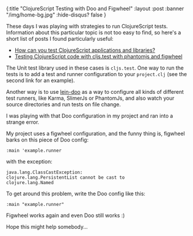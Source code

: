 {:title "ClojureScript Testing with Doo and Figwheel"
 :layout :post
 :banner "/img/home-bg.jpg"
 :hide-disqus? false
}

These days I was playing with strategies to run
ClojureScript tests. Information about this particular topic is not too easy to find, so here's a short list of posts I found particularly useful:

* [How can you test ClojureScript applications and libraries?](http://www.lispcast.com/testing-clojurescript)
* [Testing ClojureScript code with cljs.test with phantomjs and figwheel](https://nvbn.github.io/2015/06/08/cljs-test/)

The Unit test library used in these cases is `cljs.test`.
One way to run the tests is to add a test and runner configuration to your `project.clj` (see the second link for an example).

Another way is to use [lein-doo](https://github.com/bensu/doo) as a way to configure all kinds of different test runners, like Karma, SlimerJs or PhantomJs, and also watch your source directories and run tests on file change.

I was playing with that Doo configuration in my project and ran into a strange error.

My project uses a figwheel configuration, and the funny thing is, figwheel barks on this piece of Doo config:

`:main 'example.runner`

with the exception:

```
java.lang.ClassCastException:
clojure.lang.PersistentList cannot be cast to
clojure.lang.Named
```

To get around this problem, write the Doo config like this:

`:main "example.runner"`

Figwheel works again and even Doo still works :)

Hope this might help somebody...
